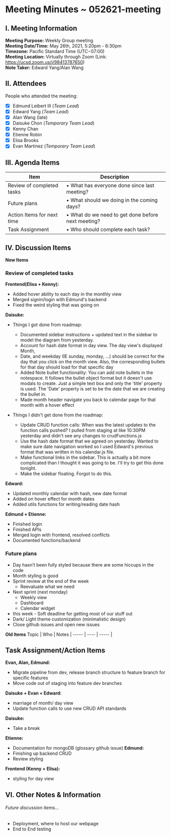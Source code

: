 # Meeting Minutes ~ 052621-meeting  
## I. Meeting Information
**Meeting Purpose:** Weekly Group meeting  
**Meeting Date/Time:** May 26th, 2021, 5:20pm - 6:30pm  
**Timezone:** Pacific Standard Time (UTC−07:00)  
**Meeting Location:** Virtually through Zoom (Link: https://ucsd.zoom.us/j/98413787650)  
**Note Taker:** Edward Yang/Alan Wang  

## II. Attendees
People who attended the meeting:
- [x] Edmund Leibert III (*Team Lead*)
- [x] Edward Yang (*Team Lead*)
- [x] Alan Wang (late)
- [x] Daisuke Chon (*Temporary Team Lead*) 
- [x] Kenny Chan
- [x] Etienne Robin
- [x] Elisa Brooks
- [x] Evan Martinez (*Temporary Team Lead*)

## III. Agenda Items

Item | Description
---- | ----
Review of completed tasks | • What has everyone done since last meeting?<br>
Future plans | • What should we doing in the coming days?<br> 
Action Items for next time | • What do we need to get done before next meeting?<br>
Task Assignment | • Who should complete each task?<br>

## IV. Discussion Items

**New Items**
### Review of completed tasks
**Frontend(Elisa + Kenny):**  
- Added hover ability to each day in the monthly view
- Merged signin/login with Edmund's backend
- Fixed the weird styling that was going on
  
**Daisuke:**  
- Things I got done from roadmap:
  - Documented sidebar instructions + updated text in the sidebar to model the diagram from yesterday.
  - Account for hash date format in day view. The day view's displayed Month,
  - Date, and weekday (IE sunday, monday, ...) should be correct for the day that you click on the month view. Also, the corresponding bullets for that day should load for that specific day
  - Added Note bullet functionality: You can add note bullets in the notespace. It follows the bullet object format but it doesn't use modals to create. Just a simple text box and only the 'title' property is used. The 'Date' property is set to be the date that we are creating the bullet in.
  - Made month header navigate you back to calendar page for that month with a hover effect
  
- Things I didn't get done from the roadmap:
  - Update CRUD function calls: When was the latest updates to the function calls pushed? I pulled from staging at like 10:30PM yesterday and didn't see any changes to crudFunctions.js
  - Use the hash date format that we agreed on yesterday. Wanted to make sure date navigation worked so I used Edward's previous format that was written in his calendar.js file.
  - Make functional links in the sidebar. This is actually a bit more complicated than I thought it was going to be. I'll try to get this done tonight.
  - Make the sidebar floating. Forgot to do this.

**Edward:**
- Updated monthly calendar with hash, new date format
- Added on hover effect for month dates
- Added utils functions for writing/reading date hash

**Edmund + Etienne:**  
- Finished login
- Finished APIs
- Merged login with frontend, resolved conflicts 
- Documented functions/backend 

### Future plans 
- Day hasn’t been fully styled because there are some hiccups in the code
- Month styling is good
- Sprint review at the end of the week
  - Reevaluate what we need
- Next sprint (next monday)
  - Weekly view
  - Dashboard
  - Calendar widget
- this week - Soft deadline for getting most of our stuff out
- Dark/ Light theme customization (minimalistic design)
- Close github issues and open new issues


**Old Items**
Topic | Who  | Notes |
----- | ---- | ----- |

## Task Assignment/Action Items 
**Evan, Alan, Edmund:**  
- Migrate pipeline from dev, release branch structure to feature branch for specific features
- Move code out of staging into feature dev branches 

**Daisuke + Evan + Edward:**  
- marriage of month/ day view
- Update function calls to use new  CRUD API standards 

**Daisuke:**  
- Take a break

**Etienne:**  
- Documentation for mongoDB (glossary github issue)
**Edmund:**  
- Finishing up backend CRUD
- Review styling 

**Frontend (Kenny + Elisa):**  
- styling for day view

## VI. Other Notes & Information

###### Future discussion items...
- Deployment, where to host our webpage
- End to End testing 